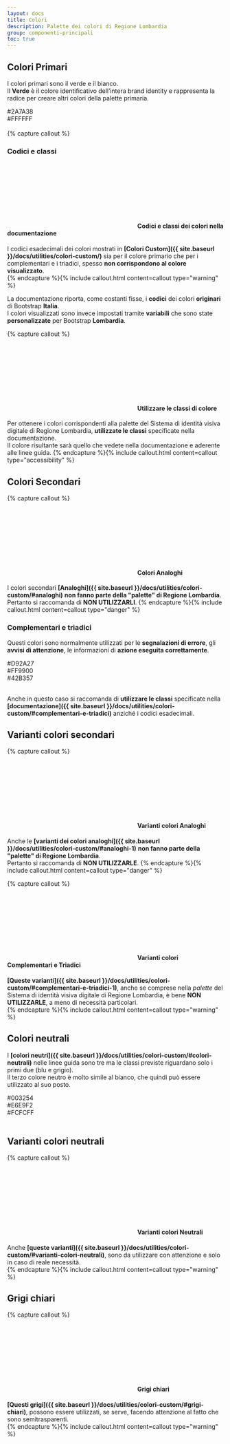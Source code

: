 ```yaml
---
layout: docs
title: Colori
description: Palette dei colori di Regione Lombardia
group: componenti-principali
toc: true
---
```


## Colori Primari
  I colori primari sono il verde e il bianco.  
  Il <strong class="primary-color">Verde</strong> è il colore identificativo dell’intera brand identity e rappresenta la radice per creare altri colori della palette primaria.

  <div class="primary-color-container">
    <div class="square-color primary-bg">
      <span class="white-color">#2A7A38</span>
    </div>
    <div class="square-color white-bg shadow">
      <span>#FFFFFF</span>
    </div>
    <div class="clearfix"></div>
   </div>

<br>
{% capture callout %}

### Codici e classi

#### <svg class="icon icon-warning icon-lg"><use xlink:href="/dist/svg/sprite.svg#it-warning-circle"></use></svg> Codici e classi dei colori nella documentazione
I codici esadecimali dei colori mostrati in **[Colori Custom]({{ site.baseurl }}/docs/utilities/colori-custom/)** sia per il colore primario che per i complementari e i triadici, spesso **non corrispondono al colore visualizzato**.  
{% endcapture %}{% include callout.html content=callout type="warning" %}

La documentazione riporta, come costanti fisse, i **codici** dei colori **originari** di Bootstrap **Italia**.  
I colori visualizzati sono invece impostati tramite **variabili** che sono state **personalizzate** per Bootstrap **Lombardia**.

{% capture callout %}
####  <svg class="icon icon-success icon-lg"><use xlink:href="/dist/svg/sprite.svg#it-check-circle"></use></svg> Utilizzare le classi di colore
Per ottenere i colori corrispondenti alla palette del Sistema di identità visiva digitale di Regione Lombardia, **utilizzate le classi** specificate nella documentazione.  
Il colore risultante sarà quello che vedete nella documentazione e aderente alle linee guida.
{% endcapture %}{% include callout.html content=callout type="accessibility" %}


## Colori Secondari

{% capture callout %}
####  <svg class="icon icon-danger icon-lg"><use xlink:href="/dist/svg/sprite.svg#it-close-circle"></use></svg> Colori Analoghi
I colori secondari **[Analoghi]({{ site.baseurl }}/docs/utilities/colori-custom/#analoghi)** **non fanno parte della "palette" di Regione Lombardia**.  
Pertanto si raccomanda di **NON UTILIZZARLI**.
{% endcapture %}{% include callout.html content=callout type="danger" %}


### Complementari e triadici
Questi colori sono normalmente utilizzati per le <span class="complementary-1-color">**segnalazioni di errore**</span>, gli <span class="complementary-2-color">**avvisi di attenzione**</span>, le informazioni di <span class="complementary-3-color">**azione eseguita correttamente**</span>.
<div class="primary-color-container">
  <div class="square-color complementary-1-bg">
    <span>#D92A27</span>
  </div>
  <div class="square-color complementary-2-bg">
    <span>#FF9900</span>
  </div>
  <div class="square-color complementary-3-bg">
    <span>#42B357</span>
  </div>
  <div class="clearfix"></div>
</div>

<br>

Anche in questo caso si raccomanda di **utilizzare le classi** specificate nella **[documentazione]({{ site.baseurl }}/docs/utilities/colori-custom/#complementari-e-triadici)** anziché i codici esadecimali.


## Varianti colori secondari

{% capture callout %}
####  <svg class="icon icon-danger icon-lg"><use xlink:href="/dist/svg/sprite.svg#it-close-circle"></use></svg> Varianti colori Analoghi
Anche le **[varianti dei colori analoghi]({{ site.baseurl }}/docs/utilities/colori-custom/#analoghi-1)** **non fanno parte della "palette" di Regione Lombardia**.  
Pertanto si raccomanda di **NON UTILIZZARLE**.
{% endcapture %}{% include callout.html content=callout type="danger" %}

{% capture callout %}
#### <svg class="icon icon-warning icon-lg"><use xlink:href="/dist/svg/sprite.svg#it-warning-circle"></use></svg> Varianti colori Complementari e Triadici
**[Queste varianti]({{ site.baseurl }}/docs/utilities/colori-custom/#complementari-e-triadici-1)**, anche se comprese nella *palette* del Sistema di identità visiva digitale di Regione Lombardia, è bene **NON UTILIZZARLE**, a meno di necessità particolari.  
{% endcapture %}{% include callout.html content=callout type="warning" %}


## Colori neutrali
I **[colori neutri]({{ site.baseurl }}/docs/utilities/colori-custom/#colori-neutrali)** nelle linee guida sono tre ma le classi previste riguardano solo i primi due (blu e grigio).   
Il terzo colore neutro è molto simile al bianco, che quindi può essere utilizzato al suo posto.

<div class="primary-color-container">
<div class="square-color neutral-1-bg">
<span class="white-color">#003254</span>
</div>
<div class="square-color neutral-2-bg">
<span>#E6E9F2</span>
</div>
<div class="square-color #FCFCFF shadow">
<span>#FCFCFF</span>
</div>
<div class="clearfix"></div>
</div>

<br>

## Varianti colori neutrali
{% capture callout %}
#### <svg class="icon icon-warning icon-lg"><use xlink:href="/dist/svg/sprite.svg#it-warning-circle"></use></svg> Varianti colori Neutrali
Anche **[queste varianti]({{ site.baseurl }}/docs/utilities/colori-custom/#varianti-colori-neutrali)**, sono da utilizzare con attenzione e solo in caso di reale necessità.  
{% endcapture %}{% include callout.html content=callout type="warning" %}


## Grigi chiari
{% capture callout %}
#### <svg class="icon icon-warning icon-lg"><use xlink:href="/dist/svg/sprite.svg#it-warning-circle"></use></svg> Grigi chiari
**[Questi grigi]({{ site.baseurl }}/docs/utilities/colori-custom/#grigi-chiari)**, possono essere utilizzati, se serve, facendo attenzione al fatto che sono semitrasparenti.  
{% endcapture %}{% include callout.html content=callout type="warning" %}
